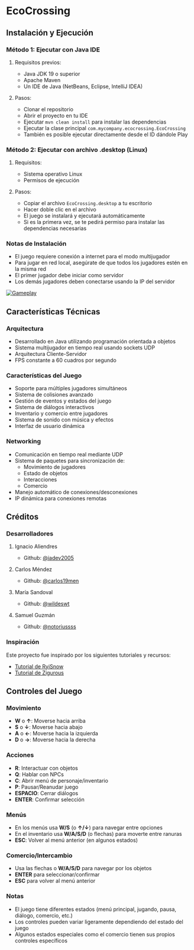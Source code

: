 # EcoCrossing

## Instalación y Ejecución

### Método 1: Ejecutar con Java IDE
1. Requisitos previos:
   - Java JDK 19 o superior
   - Apache Maven
   - Un IDE de Java (NetBeans, Eclipse, IntelliJ IDEA)

2. Pasos:
   - Clonar el repositorio
   - Abrir el proyecto en tu IDE
   - Ejecutar `mvn clean install` para instalar las dependencias
   - Ejecutar la clase principal `com.mycompany.ecocrossing.EcoCrossing`
   - También es posible ejecutar directamente desde el ID dándole Play

### Método 2: Ejecutar con archivo .desktop (Linux)
1. Requisitos:
   - Sistema operativo Linux
   - Permisos de ejecución

2. Pasos:
   - Copiar el archivo `EcoCrossing.desktop` a tu escritorio
   - Hacer doble clic en el archivo
   - El juego se instalará y ejecutará automáticamente
   - Si es la primera vez, se te pedirá permiso para instalar las dependencias necesarias

### Notas de Instalación
- El juego requiere conexión a internet para el modo multijugador
- Para jugar en red local, asegúrate de que todos los jugadores estén en la misma red
- El primer jugador debe iniciar como servidor
- Los demás jugadores deben conectarse usando la IP del servidor

[![Gameplay](https://img.youtube.com/vi/eK2xFxtNus8/0.jpg)](https://www.youtube.com/watch?v=eK2xFxtNus8)

## Características Técnicas

### Arquitectura
- Desarrollado en Java utilizando programación orientada a objetos
- Sistema multijugador en tiempo real usando sockets UDP
- Arquitectura Cliente-Servidor
- FPS constante a 60 cuadros por segundo

### Características del Juego
- Soporte para múltiples jugadores simultáneos
- Sistema de colisiones avanzado
- Gestión de eventos y estados del juego
- Sistema de diálogos interactivos
- Inventario y comercio entre jugadores
- Sistema de sonido con música y efectos
- Interfaz de usuario dinámica

### Networking
- Comunicación en tiempo real mediante UDP
- Sistema de paquetes para sincronización de:
  - Movimiento de jugadores
  - Estado de objetos
  - Interacciones
  - Comercio
- Manejo automático de conexiones/desconexiones
- IP dinámica para conexiones remotas

## Créditos

### Desarrolladores
1. Ignacio Aliendres
   - Github: [@iadev2005](https://github.com/iadev2005)

2. Carlos Méndez
   - Github: [@carlos19men](https://github.com/carlos19men)

3. María Sandoval
   - Github: [@wildeswt](https://github.com/wildeswt)

4. Samuel Guzmán
   - Github: [@notoriussss](https://github.com/notoriussss)

### Inspiración
Este proyecto fue inspirado por los siguientes tutoriales y recursos:
- [Tutorial de RyiSnow](https://www.youtube.com/watch?v=om59cwR7psI&list=PL_QPQmz5C6WUF-pOQDsbsKbaBZqXj4qSq)
- [Tutorial de Zigurous](https://www.youtube.com/watch?v=7mlLlRjFDK8&list=PLvPPkch7E3t3GtccgGhFgtRxp6dyIAWvx)

## Controles del Juego

### Movimiento
- **W** o **↑**: Moverse hacia arriba
- **S** o **↓**: Moverse hacia abajo
- **A** o **←**: Moverse hacia la izquierda
- **D** o **→**: Moverse hacia la derecha

### Acciones
- **R**: Interactuar con objetos
- **Q**: Hablar con NPCs
- **C**: Abrir menú de personaje/inventario
- **P**: Pausar/Reanudar juego
- **ESPACIO**: Cerrar diálogos
- **ENTER**: Confirmar selección

### Menús
- En los menús usa **W/S** (o **↑/↓**) para navegar entre opciones
- En el inventario usa **W/A/S/D** (o flechas) para moverte entre ranuras
- **ESC**: Volver al menú anterior (en algunos estados)

### Comercio/Intercambio
- Usa las flechas o **W/A/S/D** para navegar por los objetos
- **ENTER** para seleccionar/confirmar
- **ESC** para volver al menú anterior

### Notas
- El juego tiene diferentes estados (menú principal, jugando, pausa, diálogo, comercio, etc.)
- Los controles pueden variar ligeramente dependiendo del estado del juego
- Algunos estados especiales como el comercio tienen sus propios controles específicos
